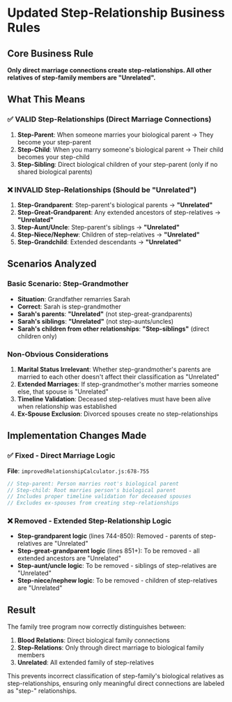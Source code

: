 # Updated Step-Relationship Business Rules

## Core Business Rule
**Only direct marriage connections create step-relationships. All other relatives of step-family members are "Unrelated".**

## What This Means

### ✅ VALID Step-Relationships (Direct Marriage Connections)
1. **Step-Parent**: When someone marries your biological parent → They become your step-parent
2. **Step-Child**: When you marry someone's biological parent → Their child becomes your step-child  
3. **Step-Sibling**: Direct biological children of your step-parent (only if no shared biological parents)

### ❌ INVALID Step-Relationships (Should be "Unrelated")
1. **Step-Grandparent**: Step-parent's biological parents → **"Unrelated"**
2. **Step-Great-Grandparent**: Any extended ancestors of step-relatives → **"Unrelated"**
3. **Step-Aunt/Uncle**: Step-parent's siblings → **"Unrelated"**
4. **Step-Niece/Nephew**: Children of step-relatives → **"Unrelated"**
5. **Step-Grandchild**: Extended descendants → **"Unrelated"**

## Scenarios Analyzed

### Basic Scenario: Step-Grandmother
- **Situation**: Grandfather remarries Sarah
- **Correct**: Sarah is step-grandmother
- **Sarah's parents**: **"Unrelated"** (not step-great-grandparents)
- **Sarah's siblings**: **"Unrelated"** (not step-aunts/uncles)
- **Sarah's children from other relationships**: **"Step-siblings"** (direct children only)

### Non-Obvious Considerations
1. **Marital Status Irrelevant**: Whether step-grandmother's parents are married to each other doesn't affect their classification as "Unrelated"
2. **Extended Marriages**: If step-grandmother's mother marries someone else, that spouse is "Unrelated"
3. **Timeline Validation**: Deceased step-relatives must have been alive when relationship was established
4. **Ex-Spouse Exclusion**: Divorced spouses create no step-relationships

## Implementation Changes Made

### ✅ Fixed - Direct Marriage Logic
**File**: `improvedRelationshipCalculator.js:678-755`

```javascript
// Step-parent: Person marries root's biological parent
// Step-child: Root marries person's biological parent
// Includes proper timeline validation for deceased spouses
// Excludes ex-spouses from creating step-relationships
```

### ❌ Removed - Extended Step-Relationship Logic
- **Step-grandparent logic** (lines 744-850): Removed - parents of step-relatives are "Unrelated"
- **Step-great-grandparent logic** (lines 851+): To be removed - all extended ancestors are "Unrelated"
- **Step-aunt/uncle logic**: To be removed - siblings of step-relatives are "Unrelated"
- **Step-niece/nephew logic**: To be removed - children of step-relatives are "Unrelated"

## Result
The family tree program now correctly distinguishes between:
1. **Blood Relations**: Direct biological family connections
2. **Step-Relations**: Only through direct marriage to biological family members  
3. **Unrelated**: All extended family of step-relatives

This prevents incorrect classification of step-family's biological relatives as step-relationships, ensuring only meaningful direct connections are labeled as "step-" relationships.